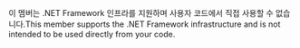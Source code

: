 <span data-ttu-id="d1e5f-101">이 멤버는 .NET Framework 인프라를 지원하며 사용자 코드에서 직접 사용할 수 없습니다.</span><span class="sxs-lookup"><span data-stu-id="d1e5f-101">This member supports the .NET Framework infrastructure and is not intended to be used directly from your code.</span></span>
